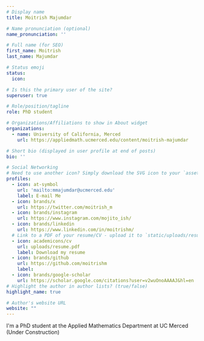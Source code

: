 ```yaml
---
# Display name
title: Moitrish Majumdar

# Name pronunciation (optional)
name_pronunciation: ''

# Full name (for SEO)
first_name: Moitrish
last_name: Majumdar

# Status emoji
status:
  icon: 

# Is this the primary user of the site?
superuser: true

# Role/position/tagline
role: PhD student

# Organizations/Affiliations to show in About widget
organizations:
  - name: University of California, Merced
    url: https://appliedmath.ucmerced.edu/content/moitrish-majumdar

# Short bio (displayed in user profile at end of posts)
bio: ''

# Social Networking
# Need to use another icon? Simply download the SVG icon to your `assets/media/icons/` folder.
profiles:
  - icon: at-symbol
    url: 'mailto:mmajumdar@ucmerced.edu'
    label: E-mail Me
  - icon: brands/x
    url: https://twitter.com/moitrish_m
  - icon: brands/instagram
    url: https://www.instagram.com/mojito_ish/
  - icon: brands/linkedin
    url: https://www.linkedin.com/in/moitrishm/
  # Link to a PDF of your resume/CV - upload it to `static/uploads/resume.pdf`
  - icon: academicons/cv
    url: uploads/resume.pdf
    label: Download my resume
  - icon: brands/github
    url: https://github.com/moitrishm
    label: 
  - icon: brands/google-scholar
    url: https://scholar.google.com/citations?user=v2wuOnoAAAAJ&hl=en
# Highlight the author in author lists? (true/false)
highlight_name: true

# Author's website URL
website: ""
---
```


I'm a PhD student at the Applied Mathematics Department at UC Merced 
(Under Construction)
